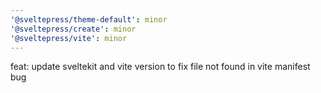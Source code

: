 ```yaml
---
'@sveltepress/theme-default': minor
'@sveltepress/create': minor
'@sveltepress/vite': minor
---
```


feat: update sveltekit and vite version to fix file not found in vite manifest bug
